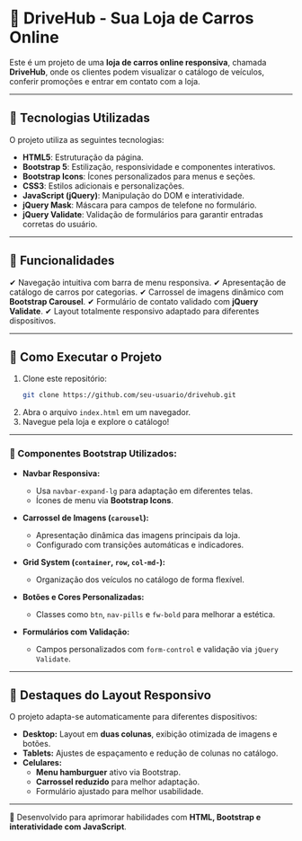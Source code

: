 # 🚗 DriveHub - Sua Loja de Carros Online

Este é um projeto de uma **loja de carros online responsiva**, chamada **DriveHub**, onde os clientes podem visualizar o catálogo de veículos, conferir promoções e entrar em contato com a loja.

---

## 🚀 Tecnologias Utilizadas

O projeto utiliza as seguintes tecnologias:

- **HTML5**: Estruturação da página.
- **Bootstrap 5**: Estilização, responsividade e componentes interativos.
- **Bootstrap Icons**: Ícones personalizados para menus e seções.
- **CSS3**: Estilos adicionais e personalizações.
- **JavaScript (jQuery)**: Manipulação do DOM e interatividade.
- **jQuery Mask**: Máscara para campos de telefone no formulário.
- **jQuery Validate**: Validação de formulários para garantir entradas corretas do usuário.

---

## 📌 Funcionalidades

✔ Navegação intuitiva com barra de menu responsiva.
✔ Apresentação de catálogo de carros por categorias.
✔ Carrossel de imagens dinâmico com **Bootstrap Carousel**.
✔ Formulário de contato validado com **jQuery Validate**.
✔ Layout totalmente responsivo adaptado para diferentes dispositivos.

---

## 🔧 Como Executar o Projeto

1. Clone este repositório:
   ```bash
   git clone https://github.com/seu-usuario/drivehub.git
   ```
2. Abra o arquivo `index.html` em um navegador.
3. Navegue pela loja e explore o catálogo!

---

### 📌 Componentes Bootstrap Utilizados:

- **Navbar Responsiva:**
  - Usa `navbar-expand-lg` para adaptação em diferentes telas.
  - Ícones de menu via **Bootstrap Icons**.

- **Carrossel de Imagens (`carousel`):**
  - Apresentação dinâmica das imagens principais da loja.
  - Configurado com transições automáticas e indicadores.

- **Grid System (`container`, `row`, `col-md-`):**
  - Organização dos veículos no catálogo de forma flexível.

- **Botões e Cores Personalizadas:**
  - Classes como `btn`, `nav-pills` e `fw-bold` para melhorar a estética.

- **Formulários com Validação:**
  - Campos personalizados com `form-control` e validação via `jQuery Validate`.

---

## 📱 Destaques do Layout Responsivo

O projeto adapta-se automaticamente para diferentes dispositivos:

- **Desktop:** Layout em **duas colunas**, exibição otimizada de imagens e botões.
- **Tablets:** Ajustes de espaçamento e redução de colunas no catálogo.
- **Celulares:**
  - **Menu hamburguer** ativo via Bootstrap.
  - **Carrossel reduzido** para melhor adaptação.
  - Formulário ajustado para melhor usabilidade.

---


🔗 Desenvolvido para aprimorar habilidades com **HTML, Bootstrap e interatividade com JavaScript**. 

